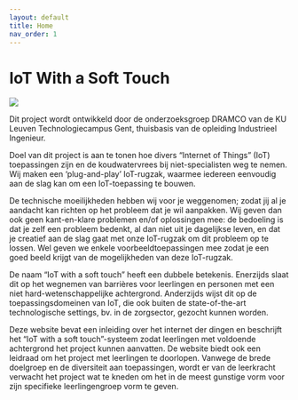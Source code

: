 ```yaml
---
layout: default
title: Home
nav_order: 1
---
```


# IoT With a Soft Touch

![](./assets/images/promo.gif)

Dit project wordt ontwikkeld door de onderzoeksgroep DRAMCO van de KU Leuven Technologiecampus Gent, thuisbasis van de opleiding Industrieel Ingenieur. 

Doel van dit project is aan te tonen hoe divers “Internet of Things” (IoT) toepassingen zijn en de koudwatervrees bij niet-specialisten weg te nemen. Wij maken een ‘plug-and-play’ IoT-rugzak, waarmee iedereen eenvoudig aan de slag kan om een IoT-toepassing te bouwen. 

De technische moeilijkheden hebben wij voor je weggenomen; zodat jij al je aandacht kan richten op het probleem dat je wil aanpakken. Wij geven dan ook geen kant-en-klare problemen en/of oplossingen mee: de bedoeling is dat je zelf een probleem bedenkt, al dan niet uit je dagelijkse leven, en dat je creatief aan de slag gaat met onze IoT-rugzak om dit probleem op te lossen. Wel geven we enkele voorbeeldtoepassingen mee zodat je een goed beeld krijgt van de mogelijkheden van deze IoT-rugzak.

De naam “IoT with a soft touch” heeft een dubbele betekenis. 
Enerzijds slaat dit op het wegnemen van barrières voor leerlingen en personen met een niet hard-wetenschappelijke achtergrond. 
Anderzijds wijst dit op de toepassingsdomeinen van IoT, die ook buiten de state-of-the-art technologische settings, bv. in de zorgsector, gezocht kunnen worden.

Deze website bevat een inleiding over het internet der dingen en beschrijft het “IoT with a soft touch”-systeem zodat leerlingen met voldoende achtergrond het project kunnen aanvatten. 
De website biedt ook een leidraad om het project met leerlingen te doorlopen. Vanwege de brede doelgroep en de diversiteit aan toepassingen, wordt er van de leerkracht verwacht het 
project wat te kneden om het in de meest gunstige vorm voor zijn specifieke leerlingengroep vorm te geven.








